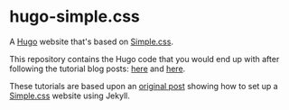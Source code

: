 # hugo-simple.css
A [Hugo](https://gohugo.io/) website that's based on [Simple.css](https://simplecss.org/).

This repository contains the Hugo code that you would end up with after following the tutorial blog posts: [here](https://mogwai.be/creating-a-simple.css-site-with-hugo/) and [here](https://mogwai.be/adding-an-rss-feed).

These tutorials are based upon an [original post](https://kevq.uk/how-to-build-jekyll-site-simple-css/) showing how to set up a [Simple.css](https://simplecss.org/) website using Jekyll.

